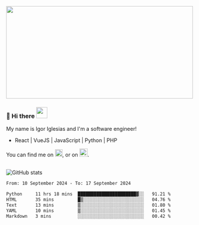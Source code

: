 <img src="https://c.tenor.com/KjVxfRrrncUAAAAd/matrix.gif" width="100%" height="250px">

### 🔭 Hi there <img src="https://raw.githubusercontent.com/MartinHeinz/MartinHeinz/master/wave.gif" width="30px">


My name is Igor Iglesias and I'm a software engineer!
<br>

<ul>
  <li> React | VueJS | JavaScript | Python | PHP </li>
</ul>
You can find me on <a href="https://twitter.com/IgorIglesias5"><img src="https://i.imgur.com/JLLlB5S.png" width="20px"></a>, or on <a href="https://www.linkedin.com/in/igor-iglesias-62478428/"><img src="https://i.imgur.com/PXyIkWx.png" width="22px"></a>.

<br>
<br>

![GitHub stats](https://github-readme-stats.vercel.app/api?username=igoiglesias&show_icons=true&count_private=true&theme=chartreuse-dark&hide_title=true)

<!--START_SECTION:waka-->

```txt
From: 10 September 2024 - To: 17 September 2024

Python     11 hrs 18 mins  ██████████████████████▓░░   91.21 %
HTML       35 mins         █▒░░░░░░░░░░░░░░░░░░░░░░░   04.76 %
Text       13 mins         ▒░░░░░░░░░░░░░░░░░░░░░░░░   01.80 %
YAML       10 mins         ▒░░░░░░░░░░░░░░░░░░░░░░░░   01.45 %
Markdown   3 mins          ░░░░░░░░░░░░░░░░░░░░░░░░░   00.42 %
```

<!--END_SECTION:waka-->

